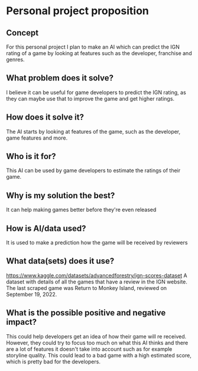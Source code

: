 # Personal project proposition 
## Concept 
For this personal project I plan to make an AI which can predict the IGN rating of a game by looking at features such as the developer, franchise and genres.

## What problem does it solve? 
I believe it can be useful for game developers to predict the IGN rating, as they can maybe use that to improve the game and get higher ratings.

## How does it solve it? 
The AI starts by looking at features of the game, such as the developer, game features and more.

## Who is it for? 
This AI can be used by game developers to estimate the ratings of their game.

## Why is my solution the best? 
It can help making games better before they're even released

## How is AI/data used? 
It is used to make a prediction how the game will be received by reviewers 

## What data(sets) does it use? 
https://www.kaggle.com/datasets/advancedforestry/ign-scores-dataset 
A dataset with details of all the games that have a review in the IGN website. The last scraped game was Return to Monkey Island, reviewed on September 19, 2022.

## What is the possible positive and negative impact? 
This could help developers get an idea of how their game will re received. 
However, they could try to focus too much on what this AI thinks and there are a lot of features it doesn't take into account such as for example storyline quality. 
This could lead to a bad game with a high estimated score, which is pretty bad for the developers.